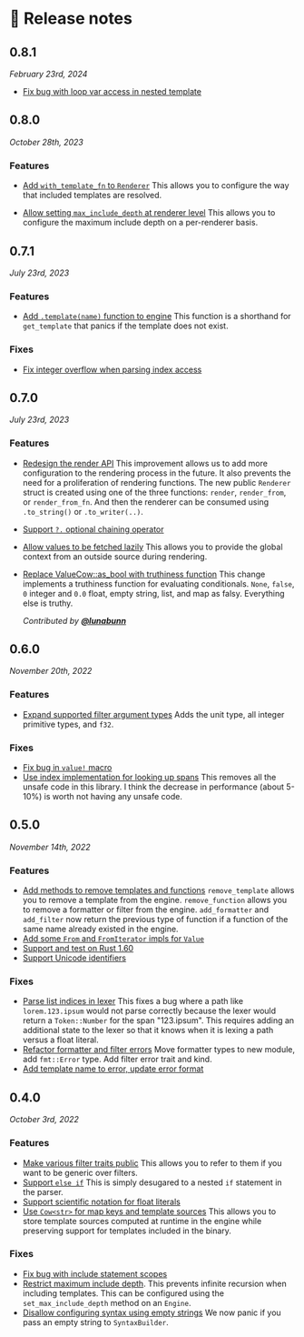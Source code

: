 # 📝 Release notes

## 0.8.1

*February 23rd, 2024*

- [Fix bug with loop var access in nested template][d9e46eaa]

[d9e46eaa]: https://github.com/rossmacarthur/upon/commit/d9e46eaa41c30123cafcfc08be61f966281d577d

## 0.8.0

*October 28th, 2023*

### Features

- [Add `with_template_fn` to `Renderer`][39a55429] This allows you to configure
  the way that included templates are resolved.

- [Allow setting `max_include_depth` at renderer level][53671a10] This allows
  you to configure the maximum include depth on a per-renderer basis.

[53671a10]: https://github.com/rossmacarthur/upon/commit/53671a10811a622c093fb5349a62246e9a900d29
[39a55429]: https://github.com/rossmacarthur/upon/commit/39a5542981ef6492b23a198823c235dcb4968e4e

## 0.7.1

*July 23rd, 2023*

### Features

- [Add `.template(name)` function to engine][240edee8] This function is a
  shorthand for `get_template` that panics if the template does not exist.

### Fixes

- [Fix integer overflow when parsing index access][e2ed68f4]

[e2ed68f4]: https://github.com/rossmacarthur/upon/commit/e2ed68f4aa93ff0769d23acf690bd4edef48130a
[240edee8]: https://github.com/rossmacarthur/upon/commit/240edee8592a2a6ff503013f66b325d889aec00b

## 0.7.0

*July 23rd, 2023*

### Features

- [Redesign the render API][51d011b] This improvement allows us to add more
  configuration to the rendering process in the future. It also prevents the
  need for a proliferation of rendering functions. The new public `Renderer`
  struct is created using one of the three functions: `render`, `render_from`,
  or `render_from_fn`. And then the renderer can be consumed using
  `.to_string()` or `.to_writer(..)`.
- [Support `?.` optional chaining operator][5f4f345]
- [Allow values to be fetched lazily][fb2a904] This allows you to provide the
  global context from an outside source during rendering.
- [Replace ValueCow::as_bool with truthiness function][a4d3c59] This change
  implements a truthiness function for evaluating conditionals. `None`, `false`,
  `0` integer and `0.0` float, empty string, list, and map as falsy. Everything
  else is truthy.

  *Contributed by [**@lunabunn**](https://github.com/lunabunn)*

[51d011b]: https://github.com/rossmacarthur/upon/commit/51d011b49e70817e9cf2c42b907a0661bd65700b
[5f4f345]: https://github.com/rossmacarthur/upon/commit/5f4f345a2c7b903eba4deab701d9f901e1df0aaf
[fb2a904]: https://github.com/rossmacarthur/upon/commit/fb2a90444bd6da9baa15c9e8e9f378a9231e1d5f
[a4d3c59]: https://github.com/rossmacarthur/upon/commit/a4d3c599786505f14ac0ca66834f17a0686c22ec

## 0.6.0

*November 20th, 2022*

### Features

- [Expand supported filter argument types][fbef89f4] Adds the unit type, all
  integer primitive types, and `f32`.

### Fixes

- [Fix bug in `value!` macro][7b43c9a0]
- [Use index implementation for looking up spans][c910bca4] This removes all the
  unsafe code in this library. I think the decrease in performance (about 5-10%)
  is worth not having any unsafe code.

[fbef89f4]: https://github.com/rossmacarthur/upon/commit/fbef89f44e455843a58e468be4d69937c9001066
[7b43c9a0]: https://github.com/rossmacarthur/upon/commit/7b43c9a04e23685d4a34fc5fcc9f2b23e5865f55
[c910bca4]: https://github.com/rossmacarthur/upon/commit/c910bca4382943c53f3be7071b68bf512f598266

## 0.5.0

*November 14th, 2022*

### Features

- [Add methods to remove templates and functions][dd8c2478] `remove_template`
  allows you to remove a template from the engine. `remove_function` allows you
  to remove a formatter or filter from the engine. `add_formatter` and
  `add_filter` now return the previous type of function if a function of the
  same name already existed in the engine.
- [Add some `From` and `FromIterator` impls for `Value`][5f6f70ce]
- [Support and test on Rust 1.60][327c504a]
- [Support Unicode identifiers][9e8ae85e]

### Fixes

- [Parse list indices in lexer][ee02c419] This fixes a bug where a path like
  `lorem.123.ipsum` would not parse correctly because the lexer would return a
  `Token::Number` for the span "123.ipsum". This requires adding an additional
  state to the lexer so that it knows when it is lexing a path versus a float
  literal.
- [Refactor formatter and filter errors][329e8423] Move formatter types to new
  module, add `fmt::Error` type. Add filter error trait and kind.
- [Add template name to error, update error format][d16eaf66]

[ee02c419]: https://github.com/rossmacarthur/upon/commit/ee02c4195b00ad4c584ebbb198519be08bc14ddb
[dd8c2478]: https://github.com/rossmacarthur/upon/commit/dd8c24781b90467b702dd174a592736bf715d246
[5f6f70ce]: https://github.com/rossmacarthur/upon/commit/5f6f70ce66c40fccd99093b6c0428fc83a7e2aad
[327c504a]: https://github.com/rossmacarthur/upon/commit/327c504a278de8b41b90676c44be879498fabbbd
[9e8ae85e]: https://github.com/rossmacarthur/upon/commit/9e8ae85ef380efab840c402bc0227948016c9c90
[329e8423]: https://github.com/rossmacarthur/upon/commit/329e842339ffb09200b609830ac0dba9742fdc99
[d16eaf66]: https://github.com/rossmacarthur/upon/commit/d16eaf662347069f7642590ab34ef6a387ab3889

## 0.4.0

*October 3rd, 2022*

### Features

- [Make various filter traits public][ee694cd5] This allows you to refer to them
  if you want to be generic over filters.
- [Support `else if`][68da8b14] This is simply desugared to a nested `if`
  statement in the parser.
- [Support scientific notation for float literals][e2b6367f]
- [Use `Cow<str>` for map keys and template sources][270252b8] This allows you
  to store template sources computed at runtime in the engine while preserving
  support for templates included in the binary.

### Fixes

- [Fix bug with include statement scopes][88feac35]
- [Restrict maximum include depth][509526ba]. This prevents infinite recursion
  when including templates. This can be configured using the
  `set_max_include_depth` method on an `Engine`.
- [Disallow configuring syntax using empty strings][be1acdd5] We now panic if
  you pass an empty string to `SyntaxBuilder`.

[ee694cd5]: https://github.com/rossmacarthur/upon/commit/ee694cd558a45e0735693894e9afb0e77329a4ef
[68da8b14]: https://github.com/rossmacarthur/upon/commit/68da8b14c4571826e21eac0d278c41fbda37fd92
[e2b6367f]: https://github.com/rossmacarthur/upon/commit/e2b6367f95d1ea0e3e89c94cbb04b729d59fd057
[be1acdd5]: https://github.com/rossmacarthur/upon/commit/be1acdd5ae244e93ccfc63f99ed96ae66e573756
[270252b8]: https://github.com/rossmacarthur/upon/commit/270252b80260185a4493291ea2c829a953e3a12e
[88feac35]: https://github.com/rossmacarthur/upon/commit/88feac35ce7c03ebaa3e6147d416407903f852d1
[509526ba]: https://github.com/rossmacarthur/upon/commit/509526ba951e2ca33566e24f27adbc478591c954
